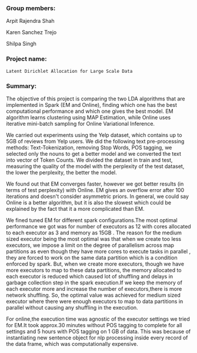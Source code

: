 
### Group members: 
  
  Arpit Rajendra Shah
  
  Karen Sanchez Trejo
  
  Shilpa Singh

### Project name:
    Latent Dirichlet Allocation for Large Scale Data

### Summary: 

The objective of this project is comparing the two LDA algorithms that are implemented in Spark (EM and Online), finding which one has the best computational performance and which one gives the best model. EM algorithm learns clustering using MAP Estimation, while Online uses iterative mini-batch sampling for Online Variational Inference. 

We carried out experiments using the Yelp dataset, which contains up to 5GB of reviews from Yelp users.  We did the following text pre-processing methods: Text-Tokenization, removing Stop Words, POS tagging, we selected only the nouns to get a better model and we converted the text into vector of Token Counts. We divided the dataset in train and test, measuring the quality of the model with the perplexity of the test dataset, the lower the perplexity, the better the model.

We found out that EM converges faster, however we got better results (in terms of test perplexity) with Online.  EM gives an overflow error after 100 iterations and doesn't consider asymmetric priors. In general, we could say Online is a better algorithm, but it is also the slowest which could be explained by the fact that it a more complicated than EM. 

We fined tuned EM for different spark configurations.The most optimal performance we got was for number of executors as 12 with cores allocated to each executor as 3 and memory as 15GB . The reason for the medium sized executor being the most optimal was that when we create too less executors, we impose a limit on the degree of parallelism across map partitions as even though they have more cores to execute tasks in parallel , they are forced to work on the same data partition which is a condition enforced by spark. But, when we create more executors, though we have more executors to map to these data partitions, the memory allocated to each executor is reduced which caused lot of shuffling and delays in garbage collection step in the spark execution.If we keep the memory of each executor more and increase the number of executors,there is more network shuffling. So, the optimal value was achieved for medium sized executor where there were enough executors to map to data partitions in parallel without causing any shuffling in the execution.

For online,the execution time was agnostic of the executor settings we tried for EM.It took approx.30 minutes without POS tagging to complete for all settings and 5 hours with POS tagging on 1 GB of data. This was because of instantiating new sentence object for nlp processing inside every record of the data frame, which was computationally expensive.
